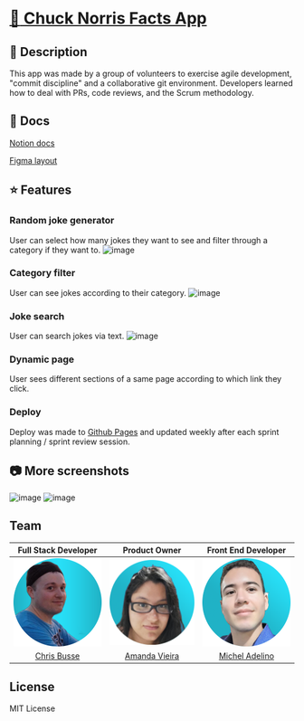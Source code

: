 # [:muscle: Chuck Norris Facts App](https://chingu-voyages.github.io/v42-toucans-team-01/)

## :closed_book: Description
This app was made by a group of volunteers to exercise agile development, "commit discipline" and a collaborative git environment. Developers learned how to deal with PRs, code reviews, and the Scrum methodology.

## :book: Docs
[Notion docs](https://uneven-governor-047.notion.site/Chuck-Norris-App-f1130682b513440d9cbb33b8f791fa2f)

[Figma layout](https://www.figma.com/file/CRs4vxKppbfGkFI92YqCsG/Chuck-App?node-id=0%3A1&t=QvvuCeZmV6f0fYDk-0)

## :star: Features
### Random joke generator
User can select how many jokes they want to see and filter through a category if they want to.
![image](https://user-images.githubusercontent.com/15349795/215792104-61c31d7b-f8b0-4cba-9232-69c3b343343e.png)

### Category filter
User can see jokes according to their category.
![image](https://user-images.githubusercontent.com/15349795/215792204-8ca46dc9-17a6-43c6-826a-8553e84a5276.png)

### Joke search
User can search jokes via text.
![image](https://user-images.githubusercontent.com/15349795/215792451-949c4796-28e2-4433-a80d-c434bc2effee.png)

### Dynamic page
User sees different sections of a same page according to which link they click. 

### Deploy
Deploy was made to [Github Pages](https://chingu-voyages.github.io/v42-toucans-team-01/) and updated weekly after each sprint planning / sprint review session.

## :camera: More screenshots
![image](https://user-images.githubusercontent.com/15349795/215792721-72ad37e6-8682-4fc7-97e2-858323207e46.png)
![image](https://user-images.githubusercontent.com/15349795/215792809-c98938eb-2035-445b-8210-bdd991ab9afa.png)

## Team
| Full Stack Developer   |      Product Owner      |  Front End Developer |
|:----------:|:-------------:|:------:|
| <img src="/images/img-christopher.png" width="200"> |  <img src="/images/img-amanda.png" width="200"> | <img src="/images/img-michel.png" width="200"> |
| [Chris Busse](https://github.com/gamingbuddhist) |   [Amanda Vieira](https://github.com/amandaalexandre)   |   [Michel Adelino](https://github.com/MichMatrix) |

## License
MIT License
